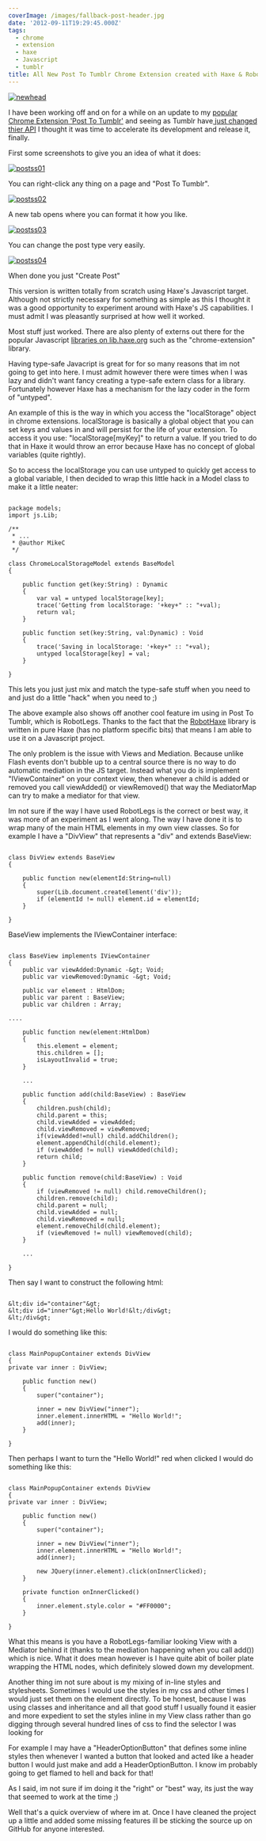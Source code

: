 ```yaml
---
coverImage: /images/fallback-post-header.jpg
date: '2012-09-11T19:29:45.000Z'
tags:
  - chrome
  - extension
  - haxe
  - Javascript
  - tumblr
title: All New Post To Tumblr Chrome Extension created with Haxe & Robotlegs
---
```


[![](https://mikecann.co.uk/wp-content/uploads/2012/09/newhead.jpg "newhead")](https://mikecann.co.uk/wp-content/uploads/2012/09/newhead.jpg)

I have been working off and on for a while on an update to my [popular Chrome Extension 'Post To Tumblr'](https://chrome.google.com/webstore/detail/dbpicbbcpanckagpdjflgojlknomoiah) and seeing as Tumblr have[ just changed thier API](https://developers.tumblr.com/post/28557510444/welcome-to-the-official-tumblr-developers-blog) I thought it was time to accelerate its development and release it, finally.

<!-- more -->

First some screenshots to give you an idea of what it does:

[![](https://mikecann.co.uk/wp-content/uploads/2012/09/postss01.jpg "postss01")](https://mikecann.co.uk/wp-content/uploads/2012/09/postss01.jpg)

You can right-click any thing on a page and "Post To Tumblr".

[![](https://mikecann.co.uk/wp-content/uploads/2012/09/postss02.jpg "postss02")](https://mikecann.co.uk/wp-content/uploads/2012/09/postss02.jpg)

A new tab opens where you can format it how you like.

[![](https://mikecann.co.uk/wp-content/uploads/2012/09/postss03.jpg "postss03")](https://mikecann.co.uk/wp-content/uploads/2012/09/postss03.jpg)

You can change the post type very easily.

[![](https://mikecann.co.uk/wp-content/uploads/2012/09/postss04.jpg "postss04")](https://mikecann.co.uk/wp-content/uploads/2012/09/postss04.jpg)

When done you just "Create Post"

This version is written totally from scratch using Haxe's Javascript target. Although not strictly necessary for something as simple as this I thought it was a good opportunity to experiment around with Haxe's JS capabilities. I must admit I was pleasantly surprised at how well it worked.

Most stuff just worked. There are also plenty of externs out there for the popular Javascript [libraries on lib.haxe.org](https://lib.haxe.org/t/js) such as the "chrome-extension" library.

Having type-safe Javacript is great for for so many reasons that im not going to get into here. I must admit however there were times when I was lazy and didn't want fancy creating a type-safe extern class for a library. Fortunately however Haxe has a mechanism for the lazy coder in the form of "untyped".

An example of this is the way in which you access the "localStorage" object in chrome extensions. localStorage is basically a global object that you can set keys and values in and will persist for the life of your extension. To access it you use: "localStorage[myKey]" to return a value. If you tried to do that in Haxe it would throw an error because Haxe has no concept of global variables (quite rightly).

So to access the localStorage you can use untyped to quickly get access to a global variable, I then decided to wrap this little hack in a Model class to make it a little neater:

```

package models;
import js.Lib;

/**
 * ...
 * @author MikeC
 */

class ChromeLocalStorageModel extends BaseModel
{

	public function get(key:String) : Dynamic
	{
		var val = untyped localStorage[key];
		trace('Getting from localStorage: '+key+" :: "+val);
		return val;
	}

	public function set(key:String, val:Dynamic) : Void
	{
		trace('Saving in localStorage: '+key+" :: "+val);
		untyped localStorage[key] = val;
	}

}

```

This lets you just just mix and match the type-safe stuff when you need to and just do a little "hack" when you need to ;)

The above example also shows off another cool feature im using in Post To Tumblr, which is RobotLegs. Thanks to the fact that the [RobotHaxe](https://github.com/DavidPeek/robothaxe) library is written in pure Haxe (has no platform specific bits) that means I am able to use it on a Javascript project.

The only problem is the issue with Views and Mediation. Because unlike Flash events don't bubble up to a central source there is no way to do automatic mediation in the JS target. Instead what you do is implement "IViewContainer" on your context view, then whenever a child is added or removed you call viewAdded() or viewRemoved() that way the MediatorMap can try to make a mediator for that view.

Im not sure if the way I have used RobotLegs is the correct or best way, it was more of an experiment as I went along. The way I have done it is to wrap many of the main HTML elements in my own view classes. So for example I have a "DivView" that represents a "div" and extends BaseView:

```

class DivView extends BaseView
{

	public function new(elementId:String=null)
	{
		super(Lib.document.createElement('div'));
		if (elementId != null) element.id = elementId;
	}

}

```

BaseView implements the IViewContainer interface:

```

class BaseView implements IViewContainer
{
	public var viewAdded:Dynamic -&gt; Void;
	public var viewRemoved:Dynamic -&gt; Void;

	public var element : HtmlDom;
	public var parent : BaseView;
	public var children : Array;

....

	public function new(element:HtmlDom)
	{
		this.element = element;
		this.children = [];
		isLayoutInvalid = true;
	}

	...

	public function add(child:BaseView) : BaseView
	{
		children.push(child);
		child.parent = this;
		child.viewAdded = viewAdded;
		child.viewRemoved = viewRemoved;
		if(viewAdded!=null) child.addChildren();
		element.appendChild(child.element);
		if (viewAdded != null) viewAdded(child);
		return child;
	}

	public function remove(child:BaseView) : Void
	{
		if (viewRemoved != null) child.removeChildren();
		children.remove(child);
		child.parent = null;
		child.viewAdded = null;
		child.viewRemoved = null;
		element.removeChild(child.element);
		if (viewRemoved != null) viewRemoved(child);
	}

	...

}

```

Then say I want to construct the following html:

```

&lt;div id="container"&gt;
&lt;div id="inner"&gt;Hello World!&lt;/div&gt;
&lt;/div&gt;

```

I would do something like this:

```

class MainPopupContainer extends DivView
{
private var inner : DivView;

    public function new()
    {
    	super("container");

    	inner = new DivView("inner");
    	inner.element.innerHTML = "Hello World!";
    	add(inner);
    }

}

```

Then perhaps I want to turn the "Hello World!" red when clicked I would do something like this:

```

class MainPopupContainer extends DivView
{
private var inner : DivView;

    public function new()
    {
    	super("container");

    	inner = new DivView("inner");
    	inner.element.innerHTML = "Hello World!";
    	add(inner);

    	new JQuery(inner.element).click(onInnerClicked);
    }

    private function onInnerClicked()
    {
    	inner.element.style.color = "#FF0000";
    }

}

```

What this means is you have a RobotLegs-familiar looking View with a Mediator behind it (thanks to the mediation happening when you call add()) which is nice. What it does mean however is I have quite abit of boiler plate wrapping the HTML nodes, which definitely slowed down my development.

Another thing im not sure about is my mixing of in-line styles and stylesheets. Sometimes I would use the styles in my css and other times I would just set them on the element directly. To be honest, because I was using classes and inheritance and all that good stuff I usually found it easier and more expedient to set the styles inline in my View class rather than go digging through several hundred lines of css to find the selector I was looking for

For example I may have a "HeaderOptionButton" that defines some inline styles then whenever I wanted a button that looked and acted like a header button I would just make and add a HeaderOptionButton. I know im probably going to get flamed to hell and back for that!

As I said, im not sure if im doing it the "right" or "best" way, its just the way that seemed to work at the time ;)

Well that's a quick overview of where im at. Once I have cleaned the project up a little and added some missing features ill be sticking the source up on GitHub for anyone interested.

```

```
